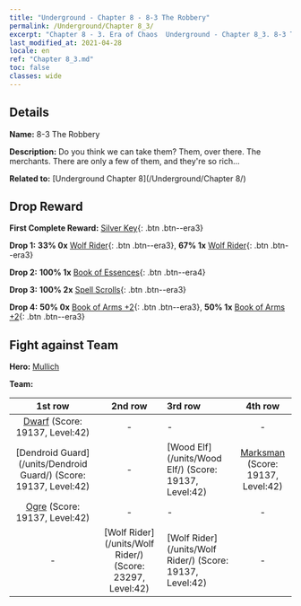 ```yaml
---
title: "Underground - Chapter 8 - 8-3 The Robbery"
permalink: /Underground/Chapter 8_3/
excerpt: "Chapter 8 - 3. Era of Chaos  Underground - Chapter 8_3. 8-3 The Robbery"
last_modified_at: 2021-04-28
locale: en
ref: "Chapter 8_3.md"
toc: false
classes: wide
---
```


## Details

 **Name:** 8-3 The Robbery

 **Description:** Do you think we can take them? Them, over there. The merchants. There are only a few of them, and they're so rich...

 **Related to:** [Underground Chapter 8](/Underground/Chapter 8/)

## Drop Reward

 **First Complete Reward:** [Silver Key](/Items/con_693/){: .btn .btn--era3}

 **Drop 1:** **33% 0x** [Wolf Rider](/Items/unt_218/){: .btn .btn--era3}, **67% 1x** [Wolf Rider](/Items/unt_218/){: .btn .btn--era3}

 **Drop 2:** **100% 1x** [Book of Essences](/Items/mat_39/){: .btn .btn--era4}

 **Drop 3:** **100% 2x** [Spell Scrolls](/Items/con_694/){: .btn .btn--era3}

 **Drop 4:** **50% 0x** [Book of Arms +2](/Items/mat_32/){: .btn .btn--era3}, **50% 1x** [Book of Arms +2](/Items/mat_32/){: .btn .btn--era3}


## Fight against Team
 **Hero:** [Mullich](/heroes/Mullich/)

 **Team:**


  | 1st row | 2nd row | 3rd row | 4th row |
  |:----:|:----:|:----|:----:|
  | [Dwarf](/units/Dwarf/) (Score: 19137, Level:42)  | - | - | - |
  | [Dendroid Guard](/units/Dendroid Guard/) (Score: 19137, Level:42)  | - | [Wood Elf](/units/Wood Elf/) (Score: 19137, Level:42)  | [Marksman](/units/Marksman/) (Score: 19137, Level:42)  |
  | [Ogre](/units/Ogre/) (Score: 19137, Level:42)  | - | - | - |
  | - | [Wolf Rider](/units/Wolf Rider/) (Score: 23297, Level:42)  | [Wolf Rider](/units/Wolf Rider/) (Score: 19137, Level:42)  | - |


